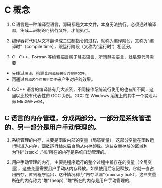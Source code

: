 # C 概念

1. C 语言是一种编译型语言，源码都是文本文件，本身无法执行。必须通过编译器，生成二进制的可执行文件，才能执行。
2. 编译器将代码从文本翻译成二进制指令的过程，就称为编译阶段，又称为“编译时”（compile time），跟运行阶段（又称为“运行时”）相区分。

3. C、C++、Fortran 等编程语言属于静态语言。所谓静态语言，就是源代码需要

- 先经过`编译`，构建出`可直接执行的程序文件`，
- 再通过`启动这个可执行文件`来产生对应的效果。

4. C/C++ 语言的编译器有几大派系，不同操作系统流行使用的也有所不同，这里以比较有代表性的 GCC 为例。GCC 在 Windows 系统上的其中一个实现叫做 MinGW-w64，

## C 语言的内存管理，分成两部分。一部分是系统管理的，另一部分是用户手动管理的。

1. 系统管理的内存，主要是函数内部的变量（局部变量）。这部分变量在函数运行时进入内存，函数运行结束后自动从内存卸载。这些变量存放的区域称为”栈“（stack），”栈“所在的内存是系统自动管理的。

2. 用户手动管理的内存，主要是程序运行的整个过程中都存在的变量（全局变量），这些变量需要用户手动从内存释放。如果使用后忘记释放，它就一直占用内存，直到程序退出，这种情况称为”内存泄漏“（memory leak）。这些变量所在的内存称为”堆“（heap），”堆“所在的内存是用户手动管理的。
